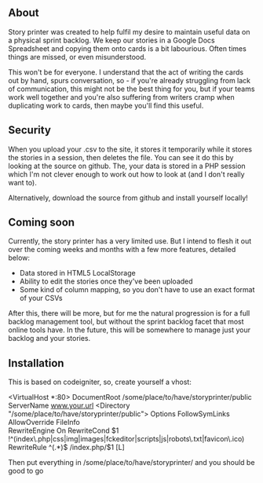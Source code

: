 ## About

Story printer was created to help fulfil my desire to maintain useful data on a physical sprint backlog. We keep our stories in a Google Docs Spreadsheet and copying them onto cards is a bit labourious. Often times things are missed, or even misunderstood.
     
This won't be for everyone. I understand that the act of writing the cards out by hand, spurs conversation, so - if you're already struggling from lack of communication, this might not be the best thing for you, but if your teams work well together and you're also suffering from writers cramp when duplicating work to cards, then maybe you'll find this useful.

## Security

When you upload your .csv to the site, it stores it temporarily while it stores the stories in a session, then deletes the file. You can see it do this by looking at the source on github. The, your data is stored in a PHP session which I'm not clever enough to work out how to look at (and I don't really want to).

Alternatively, download the source from github and install yourself locally!

## Coming soon

Currently, the story printer has a very limited use. But I intend to flesh it out over the coming weeks and months with a few more features, detailed below:

 * Data stored in HTML5 LocalStorage
 * Ability to edit the stories once they've been uploaded</li>
 * Some kind of column mapping, so you don't have to use an exact format of your CSVs

After this, there will be more, but for me the natural progression is for a     full backlog management tool, but without the sprint backlog facet that     most online tools have. In the future, this will be somewhere to manage just your backlog and your stories.

## Installation

This is based on codeigniter, so, create yourself a vhost:

 <VirtualHost *:80>
         DocumentRoot /some/place/to/have/storyprinter/public
         ServerName www.your.url 
 	    <Directory "/some/place/to/have/storyprinter/public">
            	Options FollowSymLinks
             AllowOverride FileInfo	     
  		    RewriteEngine On
 		    RewriteCond $1 !^(index\.php|css|img|images|fckeditor|scripts|js|robots\.txt|favicon\.ico)
 			RewriteRule ^(.*)$ /index.php/$1 [L]
 		</Directory>
 </VirtualHost>

Then put everything in /some/place/to/have/storyprinter/ and you should be good to go